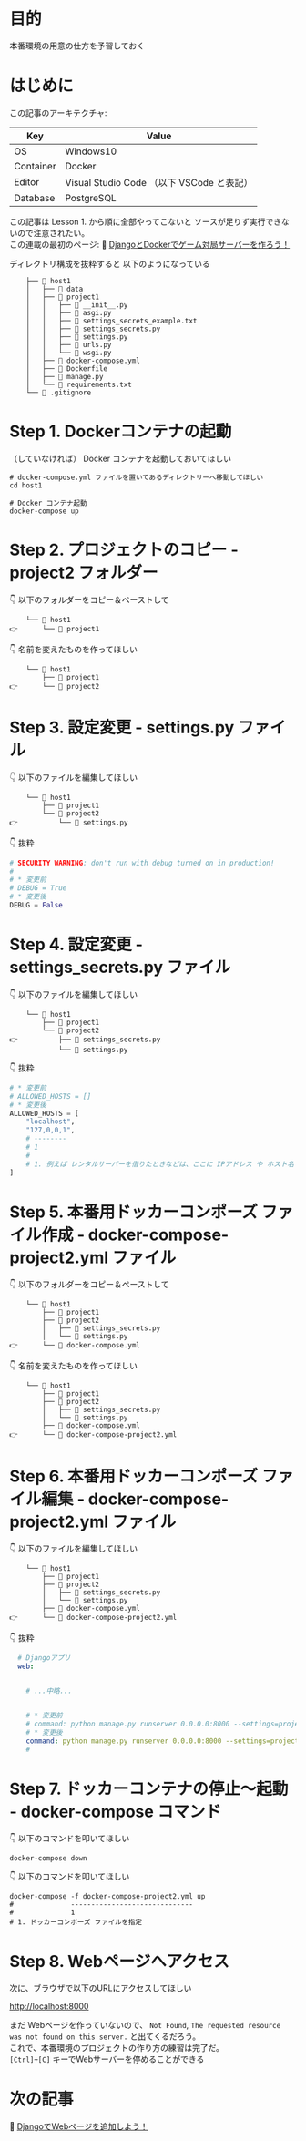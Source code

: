 # 目的

本番環境の用意の仕方を予習しておく  

# はじめに

この記事のアーキテクチャ:  

| Key       | Value                                     |
| --------- | ----------------------------------------- |
| OS        | Windows10                                 |
| Container | Docker                                    |
| Editor    | Visual Studio Code （以下 VSCode と表記） |
| Database  | PostgreSQL                                |

この記事は Lesson 1. から順に全部やってこないと ソースが足りず実行できないので注意されたい。  
この連載の最初のページ: 📖 [DjangoとDockerでゲーム対局サーバーを作ろう！](https://qiita.com/muzudho1/items/eb0df0ea604e1fd9cdae)  

ディレクトリ構成を抜粋すると 以下のようになっている  

```plaintext
    ├── 📂 host1
    │   ├── 📂 data
    │   ├── 📂 project1
    │   │   ├── 📄 __init__.py
    │   │   ├── 📄 asgi.py
    │   │   ├── 📄 settings_secrets_example.txt
    │   │   ├── 📄 settings_secrets.py
    │   │   ├── 📄 settings.py
    │   │   ├── 📄 urls.py
    │   │   └── 📄 wsgi.py
    │   ├── 🐳 docker-compose.yml
    │   ├── 🐳 Dockerfile
    │   ├── 📄 manage.py
    │   └── 📄 requirements.txt
    └── 📄 .gitignore
```

# Step 1. Dockerコンテナの起動

（していなければ） Docker コンテナを起動しておいてほしい  

```shell
# docker-compose.yml ファイルを置いてあるディレクトリーへ移動してほしい
cd host1

# Docker コンテナ起動
docker-compose up
```

# Step 2. プロジェクトのコピー - project2 フォルダー

👇 以下のフォルダーをコピー＆ペーストして  

```plaintext
    └── 📂 host1
👉      └── 📂 project1
```

👇 名前を変えたものを作ってほしい  

```plaintext
    └── 📂 host1
        ├── 📂 project1
👉      └── 📂 project2
```

# Step 3. 設定変更 - settings.py ファイル

👇 以下のファイルを編集してほしい  

```plaintext
    └── 📂 host1
        ├── 📂 project1
        └── 📂 project2
👉          └── 📄 settings.py
```

👇 抜粋  

```py
# SECURITY WARNING: don't run with debug turned on in production!
#
# * 変更前
# DEBUG = True
# * 変更後
DEBUG = False
```

# Step 4. 設定変更 - settings_secrets.py ファイル

👇 以下のファイルを編集してほしい  

```plaintext
    └── 📂 host1
        ├── 📂 project1
        └── 📂 project2
👉          ├── 📄 settings_secrets.py
            └── 📄 settings.py
```

👇 抜粋  

```py
# * 変更前
# ALLOWED_HOSTS = []
# * 変更後
ALLOWED_HOSTS = [
    "localhost",
    "127,0,0,1",
    # --------
    # 1
    #
    # 1. 例えば レンタルサーバーを借りたときなどは、ここに IPアドレス や ホスト名 を入れないと、外部からWebサイトが見れないだろう
]
```

# Step 5. 本番用ドッカーコンポーズ ファイル作成 - docker-compose-project2.yml ファイル

👇 以下のフォルダーをコピー＆ペーストして  

```plaintext
    └── 📂 host1
        ├── 📂 project1
        ├── 📂 project2
        │   ├── 📄 settings_secrets.py
        │   └── 📄 settings.py
👉      └── 🐳 docker-compose.yml
```

👇 名前を変えたものを作ってほしい  

```plaintext
    └── 📂 host1
        ├── 📂 project1
        ├── 📂 project2
        │   ├── 📄 settings_secrets.py
        │   └── 📄 settings.py
        ├── 🐳 docker-compose.yml
👉      └── 🐳 docker-compose-project2.yml
```

# Step 6. 本番用ドッカーコンポーズ ファイル編集 - docker-compose-project2.yml ファイル

👇 以下のファイルを編集してほしい  

```plaintext
    └── 📂 host1
        ├── 📂 project1
        ├── 📂 project2
        │   ├── 📄 settings_secrets.py
        │   └── 📄 settings.py
        ├── 🐳 docker-compose.yml
👉      └── 🐳 docker-compose-project2.yml
```

👇 抜粋  

```yaml
  # Djangoアプリ
  web:


    # ...中略...


    # * 変更前
    # command: python manage.py runserver 0.0.0.0:8000 --settings=project2.settings
    # * 変更後
    command: python manage.py runserver 0.0.0.0:8000 --settings=project2.settings
    #                                                                  ^two
```

# Step 7. ドッカーコンテナの停止～起動 - docker-compose コマンド

👇 以下のコマンドを叩いてほしい  

```shell
docker-compose down
```

👇 以下のコマンドを叩いてほしい  

```shell
docker-compose -f docker-compose-project2.yml up
#              ------------------------------
#              1
# 1. ドッカーコンポーズ ファイルを指定
```

# Step 8. Webページへアクセス

次に、ブラウザで以下のURLにアクセスしてほしい  

[http://localhost:8000](http://localhost:8000)  

まだ Webページを作っていないので、 `Not Found`, `The requested resource was not found on this server.` と出てくるだろう。  
これで、本番環境のプロジェクトの作り方の練習は完了だ。  
`[Ctrl]+[C]` キーでWebサーバーを停めることができる  

# 次の記事

📖 [DjangoでWebページを追加しよう！](https://qiita.com/muzudho1/items/06fe071c1147b4b8f062)  
